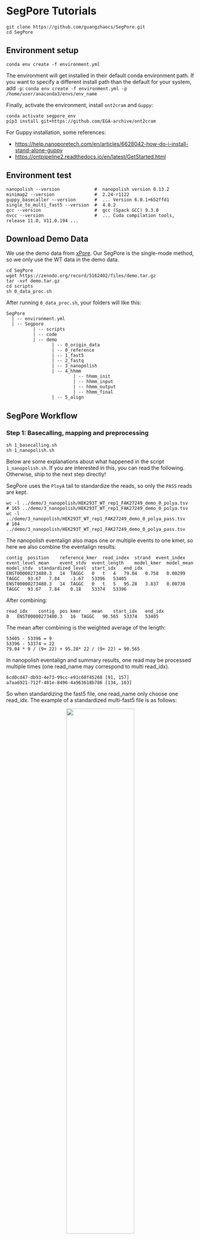 # SegPore Tutorials
```
git clone https://github.com/guangzhaocs/SegPore.git
cd SegPore
```
## Environment setup

```
conda env create -f environment.yml
```
The environment will get installed in their default conda environment path. If you want to specify a different install path than the default for your system, add `-p`: `conda env create -f environment.yml -p /home/user/anaconda3/envs/env_name`

Finally, activate the environment, install `ont2cram` and `Guppy`:
```
conda activate segpore_env
pip3 install git+https://github.com/EGA-archive/ont2cram
```
For Guppy installation, some references: 
- https://help.nanoporetech.com/en/articles/6628042-how-do-i-install-stand-alone-guppy
- https://ontpipeline2.readthedocs.io/en/latest/GetStarted.html

## Environment test

```
nanopolish --version             #  nanopolish version 0.13.2  
minimap2 --version               #  2.24-r1122
guppy_basecaller --version       #  ... Version 6.0.1+652ffd1
single_to_multi_fast5 --version  #  4.0.2
gcc --version                    #  gcc (Spack GCC) 9.3.0
nvcc --version                   #  ... Cuda compilation tools, release 11.0, V11.0.194 ...
```

## Download Demo Data

We use the demo data from [xPore](https://xpore.readthedocs.io/en/latest/index.html). Our SegPore is the single-mode method, so we only use the WT data in the demo data.
```
cd SegPore
wget https://zenodo.org/record/5162402/files/demo.tar.gz
tar -xvf demo.tar.gz
cd scripts
sh 0_data_proc.sh
```
After running `0_data_proc.sh`, your folders will like this: 
```
SegPore
  | -- environment.yml
  | -- Segpore
          | -- scripts
          | -- code
          | -- demo
                 | -- 0_origin_data
                 | -- 0_reference
                 | -- 1_fast5
                 | -- 2_fastq
                 | -- 3_nanopolish
                 | -- 4_hhmm
                         | -- hhmm_init
                         | -- hhmm_input
                         | -- hhmm_output
                         | -- hhmm_final
                 | -- 5_align
```

## SegPore Workflow

### Step 1: Basecalling, mapping and preprocessing
```
sh 1_basecalling.sh
sh 1_nanopolish.sh
```
Below are some explanations about what happened in the script `1_nanopolish.sh`. If you are interested in this, you can read the following. Otherwise, ship to the next step directly!

SegPore uses the `PloyA` tail to standardize the reads, so only the `PASS` reads are kept. 
```
wc -l ../demo/3_nanopolish/HEK293T_WT_rep1_FAK27249_demo_0_polya.tsv
# 165 ../demo/3_nanopolish/HEK293T_WT_rep1_FAK27249_demo_0_polya.tsv
wc -l ../demo/3_nanopolish/HEK293T_WT_rep1_FAK27249_demo_0_polya_pass.tsv
# 104 ../demo/3_nanopolish/HEK293T_WT_rep1_FAK27249_demo_0_polya_pass.tsv
```
The nanopolish eventalign also maps one or multiple events to one kmer, so here we also combine the eventalign results:
```
contig	position	reference_kmer	read_index	strand	event_index	event_level_mean	event_stdv	event_length	model_kmer	model_mean	model_stdv	standardized_level	start_idx	end_idx
ENST00000273480.3	14	TAGGC	0	t	4	79.04	0.758	0.00299	TAGGC	93.67	7.84	-1.67	53396	53405
ENST00000273480.3	14	TAGGC	0	t	5	95.28	3.837	0.00730	TAGGC	93.67	7.84	0.18	53374	53396
```
After combining:
```
read_idx	contig	pos	kmer	mean	start_idx	end_idx
0	ENST00000273480.3	16	TAGGC	90.565	53374	53405
```
The mean after combining is the weighted average of the length:
```
53405 - 53396 = 9
53396 - 53374 = 22
79.04 * 9 / (9+ 22) + 95.28* 22 / (9+ 22) = 90.565
```
In nanopolish eventalign and summary results, one read may be processed multiple times (one read_name may correspond to multi read_idx). 
```
6cd0cd47-db93-4e73-99cc-e91c68f45268 [91, 157]
a7aa6921-712f-481e-8496-4a963618b786 [134, 163]
```
So when standardizing the fast5 file, one read_name only choose one read_idx. The example of a standardized multi-fast5 file is as follows:

<div align="center">
<img src=media/standardized_multi_fast5_example.jpg width=60% />
</div>

### Step 2: Hierarchical hidden Markov model (HHMM) for signal segmentation
#### Step 2.1: Firstly, prepare the input of HHMM.
```diff
! ATTENTION: This step may take a lot of time, and we will update the CUDA version soon.
```
```
sh 2_hhmm_prepare.sh
```
#### Step 2.2: Next, run HHMM on CUDA:
```
sh 2_hhmm_GPU.sh
```
**Output**: if the script runs successfully, the folder `demo/4_hhmm/hhmm_output/HEK293T_WT_rep1_FAK27249_demo_0` will have two files: `res_border.csv` and `res_state.csv`.

If the above script has no errors, you can run next Step 2.3 direactly. If the above script has errors or the `code/HierHmmCuda/hmm_one_read` can not run on your cluster, you can re-compile it as follows, and then run `sh 2_hhmm_GPU.sh`.
```
cd ../code/HierHmmCuda
nvcc -o hmm_one_read hmm_one_read.cu
cd ../../scripts
```
The output illustration of HHMM:
<div align="center">
<img src=media/hhmm_output.jpg width=80% />
</div>

#### Step 2.3: Finally, generate the final output:
```
sh 2_hhmm_post_proc.sh
```

### Step 3: Alignment of signal segments with reference sequence
Run alignment algorithm:
```
sh 3_alignment.sh
```
If the above script has no errors, you can run next step direactly. If the above script has errors or the `code/Resquiggle/resquiggle_2D` can not run on your cluster, you can re-compile it as follows, and then run `sh 3_alignment.sh`.
```
cd ../code/Resquiggle
g++ -O3 -Werror -Wall --pedantic -std=c++17 -march=native -fopenmp -o resquiggle_2D main_2D.cpp
cd ../../scripts
```

The output file `segpore_eventalign_2D.txt` is as follows:
```
0	da848fa9-1322-4fea-b550-7efb32b014b6	ENST00000273480.3	TAGGC	16	80.5237	1.3826	53397	53423	26	
0	da848fa9-1322-4fea-b550-7efb32b014b6	ENST00000273480.3	TAGGC	16	95.779	2.7758	53376	53393	17	
0	da848fa9-1322-4fea-b550-7efb32b014b6	ENST00000273480.3	TAGGC	16	102.227	2.8678	53339	53372	7	
0	da848fa9-1322-4fea-b550-7efb32b014b6	ENST00000273480.3	AGGCA	17	111.711	4.7163	53278	53332	36	
0	da848fa9-1322-4fea-b550-7efb32b014b6	ENST00000273480.3	AGGCA	17	103.782	5.6484	53260	53274	13	
0	da848fa9-1322-4fea-b550-7efb32b014b6	ENST00000273480.3	AGGCA	17	116.527	5.3756	53229	53256	25	
0	da848fa9-1322-4fea-b550-7efb32b014b6	ENST00000273480.3	AGGCA	17	100.959	5.2579	53216	53225	4	
0	da848fa9-1322-4fea-b550-7efb32b014b6	ENST00000273480.3	AGGCA	17	111.676	3.778	53201	53210	7	
```
After combining the results are as following (demo/5_align/HEK293T_WT_rep1_FAK27249_demo_0/segpore_eventalign_2D_combined.txt). The last column `mod` represents the modification state (0 is for unmodified, 1 is for modified).
```
read_idx	contig	pos	kmer	kmer_idx	mean	start_idx	end_idx	event_len	mod
1	ENST00000273480.3	18	GGCAC	657	108.646	49115	49181	45	0
1	ENST00000273480.3	19	GCACC	581	71.498	49084	49110	14	0
1	ENST00000273480.3	20	CACCA	276	79.224	49055	49080	21	0
1	ENST00000273480.3	21	ACCAC	81	76.863	49042	49051	9	0
```
The density of all `GGACT` is as follows:
<div align="center">
<img src=media/SegPore_GGACT.jpg width=40% />
</div>

### Step 4: GMM to update 5mer parameter table
Fix the mean of the first component of GMM. For GGACT, the fixed mean is 123.83.
```
sh 4_gmm.sh
```
You will get the output:
```
 * New GGACT estimated paras : mean_1 = 123.83, sigma_1 = 3.27, w_1 = 0.63, mean_2 = 117.81, sigma_2 = 2.64, w_2 = 0.37.
 * This is only the simple demo for GGACT.
```

Here we only estimate the kmer `GGACT`.

Use the results of GMM to update the 5mer parameter table `(demo/0_reference/model_kmer_m6A_without_header.csv)` manually and iteratively run Step 3 and Step 4.

In this demo experiment, the 5mer parameter table is `demo/0_reference/model_kmer_m6A_without_header.csv`. In the first round, the fixed mean is from the kmer_model (https://github.com/nanoporetech/kmer_models) of ONT. Each round, the 5mer parameter table will be updated. And after training, the 5mer parameter table is fixed and used for testing.

<div align="center">
<img src=media/segpore_workflow.jpg width=80% />
</div>

